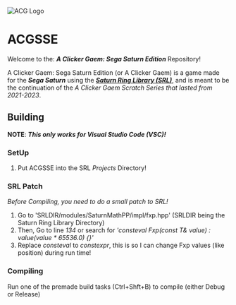 ![ACG Logo](https://static.wikitide.net/binrayarchiveswiki/f/fe/ACGlogo.png)

# ACGSSE
Welcome to the: ***A Clicker Gaem: Sega Saturn Edition*** Repository!

A Clicker Gaem: Sega Saturn Edition (or A Clicker Gaem) is a game made for the ***Sega Saturn*** using the [***Saturn Ring Library (SRL)***](https://github.com/ReyeMe/SaturnRingLib), and is meant to be the continuation of the *A Clicker Gaem Scratch Series that lasted from 2021-2023*.

## Building
**NOTE**: ***This only works for Visual Studio Code (VSC)!***

### SetUp
1. Put ACGSSE into the SRL *Projects* Directory!

### SRL Patch
*Before Compiling, you need to do a small patch to SRL!*

1. Go to 'SRLDIR/modules/SaturnMathPP/impl/fxp.hpp' (SRLDIR being the Saturn Ring Library Directory)
2. Then, Go to line *134* or search for *'consteval Fxp(const T& value) : value(value * 65536.0) {}'*
3. Replace *consteval* to *constexpr*, this is so I can change Fxp values (like position) during run time!

### Compiling
Run one of the premade build tasks (Ctrl+Shft+B) to compile (either Debug or Release)
